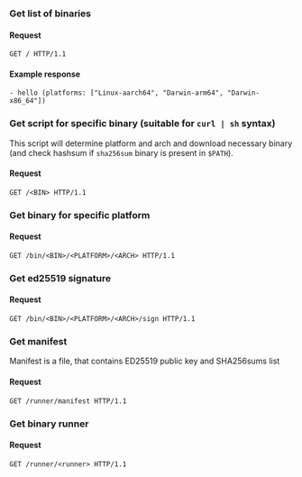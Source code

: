 ### Get list of binaries

#### Request

```http request
GET / HTTP/1.1
```

#### Example response

```
- hello (platforms: ["Linux-aarch64", "Darwin-arm64", "Darwin-x86_64"])
```

### Get script for specific binary (suitable for `curl | sh` syntax)

This script will determine platform and arch and download necessary binary (and check hashsum if `sha256sum` binary is present in `$PATH`).

#### Request

```http request
GET /<BIN> HTTP/1.1
```

### Get binary for specific platform

#### Request

```http request
GET /bin/<BIN>/<PLATFORM>/<ARCH> HTTP/1.1
```

### Get ed25519 signature

#### Request

```http request
GET /bin/<BIN>/<PLATFORM>/<ARCH>/sign HTTP/1.1
```

### Get manifest

Manifest is a file, that contains ED25519 public key and SHA256sums list

#### Request

```http request
GET /runner/manifest HTTP/1.1
```

### Get binary runner

#### Request

```http request
GET /runner/<runner> HTTP/1.1
```